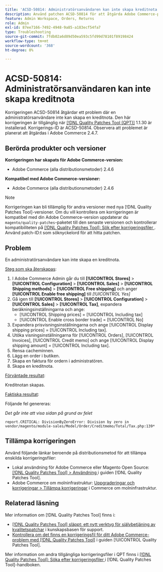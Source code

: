 ```yaml
---
title: 'ACSD-50814: Administratörsanvändaren kan inte skapa kreditnota'
description: Använd patchen ACSD-50814 för att åtgärda Adobe Commerce-problemet där en administratörsanvändare inte kan skapa en kreditnota.
feature: Admin Workspace, Orders, Returns
role: Admin
exl-id: 87ee7166-7492-4948-9a85-a183ecf54fa7
type: Troubleshooting
source-git-commit: 7fdb02a6d89d50ea593c5fd99d78101f89198424
workflow-type: tm+mt
source-wordcount: '368'
ht-degree: 0%

---
```


# ACSD-50814: Administratörsanvändaren kan inte skapa kreditnota

Korrigeringen ACSD-50814 åtgärdar ett problem där en administratörsanvändare inte kan skapa en kreditnota. Den här korrigeringen är tillgänglig när [[!DNL Quality Patches Tool (QPT)]](https://experienceleague.adobe.com/en/docs/commerce-operations/tools/quality-patches-tool/quality-patches-tool-to-self-serve-quality-patches) 1.1.30 är installerad. Korrigerings-ID är ACSD-50814. Observera att problemet är planerat att åtgärdas i Adobe Commerce 2.4.7.

## Berörda produkter och versioner

**Korrigeringen har skapats för Adobe Commerce-version:**

* Adobe Commerce (alla distributionsmetoder) 2.4.6

**Kompatibel med Adobe Commerce-versioner:**

* Adobe Commerce (alla distributionsmetoder) 2.4.6

>[!NOTE]
>
>Korrigeringen kan bli tillämplig för andra versioner med nya [!DNL Quality Patches Tool]-versioner. Om du vill kontrollera om korrigeringen är kompatibel med din Adobe Commerce-version uppdaterar du `magento/quality-patches`-paketet till den senaste versionen och kontrollerar kompatibiliteten på [[!DNL Quality Patches Tool]: Sök efter korrigeringsfiler ](https://experienceleague.adobe.com/tools/commerce-quality-patches/index.html). Använd patch-ID:t som söknyckelord för att hitta patchen.

## Problem

En administratörsanvändare kan inte skapa en kreditnota.

<u>Steg som ska återskapas</u>:

1. I Adobe Commerce Admin går du till **[!UICONTROL Stores]** > **[!UICONTROL Configuration]** > **[!UICONTROL Sales]** > **[!UICONTROL Shipping methods]** > **[!UICONTROL Free shipping]** och anger **[!UICONTROL Enable free shipping]** till *[!UICONTROL Yes]*
1. Gå igen till **[!UICONTROL Stores]** > **[!UICONTROL Configuration]** > **[!UICONTROL Sales]** > **[!UICONTROL Tax]**, expandera beräkningsinställningarna och ange:
   * [!UICONTROL Shipping prices] = [!UICONTROL Including tax]
   * [!UICONTROL Enable cross border trade] = [!UICONTROL No]
1. Expandera prisvisningsinställningarna och ange [!UICONTROL Display shipping prices] = [!UICONTROL Including tax].
1. Utöka visningsinställningarna för [!UICONTROL Orders], [!UICONTROL Invoices], [!UICONTROL Credit memo] och ange [!UICONTROL Display shipping amount] = [!UICONTROL Including tax].
1. Rensa cacheminnen.
1. Lägg en order i butiken.
1. Skapa en faktura för ordern i administratören.
1. Skapa en kreditnota.

<u>Förväntade resultat</u>:

Kreditnotan skapas.

<u>Faktiska resultat</u>:

Följande fel genereras:

*Det går inte att visa sidan på grund av felet*

```
report.CRITICAL: DivisionByZeroError: Division by zero in vendor/magento/module-sales/Model/Order/Creditmemo/Total/Tax.php:139*
```

## Tillämpa korrigeringen

Använd följande länkar beroende på distributionsmetod för att tillämpa enskilda korrigeringsfiler:

* Lokal användning för Adobe Commerce eller Magento Open Source: [[!DNL Quality Patches Tool] > Användning ](/help/tools/quality-patches-tool/usage.md) i guiden [!DNL Quality Patches Tool].
* Adobe Commerce om molninfrastruktur: [Uppgraderingar och korrigeringar > Tillämpa korrigeringar](https://experienceleague.adobe.com/docs/commerce-cloud-service/user-guide/develop/upgrade/apply-patches.html) i Commerce om molninfrastruktur.

## Relaterad läsning

Mer information om [!DNL Quality Patches Tool] finns i:

* [[!DNL Quality Patches Tool] släppt: ett nytt verktyg för självbetjäning av kvalitetspatchar](https://experienceleague.adobe.com/en/docs/commerce-operations/tools/quality-patches-tool/quality-patches-tool-to-self-serve-quality-patches) i kunskapsbasen för support.
* [Kontrollera om det finns en korrigeringsfil för ditt Adobe Commerce-problem med  [!DNL Quality Patches Tool]](/help/tools/quality-patches-tool/patches-available-in-qpt/check-patch-for-magento-issue-with-magento-quality-patches.md) i guiden [!UICONTROL Quality Patches Tool].


Mer information om andra tillgängliga korrigeringsfiler i QPT finns i [[!DNL Quality Patches Tool]: Söka efter korrigeringsfiler ](https://experienceleague.adobe.com/tools/commerce-quality-patches/index.html) i [!DNL Quality Patches Tool]-handboken.
